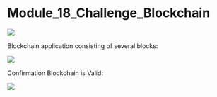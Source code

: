 # Module_18_Challenge_Blockchain

![](Application_interface.png)

Blockchain application consisting of several blocks:

![](Pychain_ledger.png)

Confirmation Blockchain is Valid:

![](Application_validation.png)
